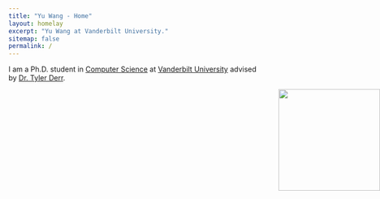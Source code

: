 ```yaml
---
title: "Yu Wang - Home"
layout: homelay
excerpt: "Yu Wang at Vanderbilt University."
sitemap: false
permalink: /
---
```



I am a Ph.D. student in [Computer Science](https://engineering.vanderbilt.edu/eecs/) at [Vanderbilt University](https://vanderbilt.edu) advised by [Dr. Tyler Derr](https://www.cse.msu.edu/~derrtyle/).

 <img src="{{site.utl}}{{site.baseutl}}/images/carousel/Profile.png" style="margin:0px 0px; width:200px;display:block; position: absolute; right: 0%" />
